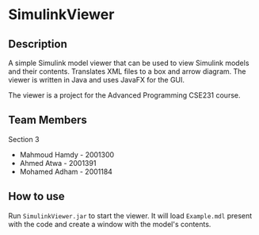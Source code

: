 # SimulinkViewer



## Description

A simple Simulink model viewer that can be used to view Simulink models and their contents. Translates XML files to a box and arrow diagram. The viewer is written in Java and uses JavaFX for the GUI.

The viewer is a project for the Advanced Programming CSE231 course.

## Team Members

Section 3

- Mahmoud Hamdy - 2001300
- Ahmed Atwa - 2001391
- Mohamed Adham - 2001184

## How to use

Run `SimulinkViewer.jar` to start the viewer. It will load `Example.mdl` present with the code and create a window with the model's contents.